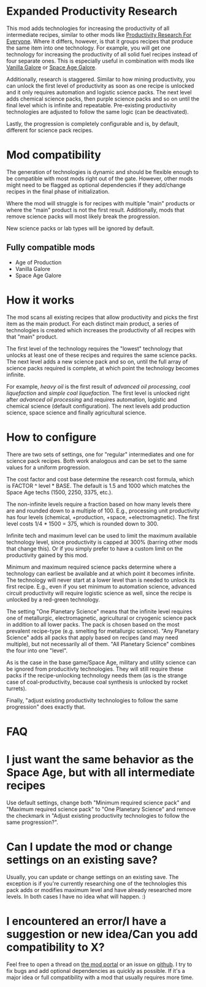 # Expanded Productivity Research

This mod adds technologies for increasing the productivity of all intermediate recipes, similar to other mods like [Productivity Research For Everyone](https://mods.factorio.com/mod/ProductivityResearchForEveryone). Where it differs, however, is that it groups recipes that produce the same item into one technology. For example, you will get one technology for increasing the productivity of all solid fuel recipes instead of four separate ones. This is especially useful in combination with mods like [Vanilla Galore](https://mods.factorio.com/mod/vanilla_galore_continued) or [Space Age Galore](https://mods.factorio.com/mod/space_age_galore).

Additionally, research is staggered. Similar to how mining productivity, you can unlock the first level of productivity as soon as one recipe is unlocked and it only requires automation and logistic science packs. The next level adds chemical science packs, then purple science packs and so on until the final level which is infinite and repeatable. Pre-existing productivity technologies are adjusted to follow the same logic (can be deactivated).

Lastly, the progression is completely configurable and is, by default, different for science pack recipes.

# Mod compatibility

The generation of technologies is dynamic and should be flexible enough to be compatible with most mods right out of the gate. However, other mods might need to be flagged as optional dependencies if they add/change recipes in the final phase of initialization.

Where the mod will struggle is for recipes with multiple "main" products or where the "main" product is not the first result. Additionally, mods that remove science packs will most likely break the progression.

New science packs or lab types will be ignored by default.

## Fully compatible mods
- Age of Production
- Vanilla Galore
- Space Age Galore

# How it works
The mod scans all existing recipes that allow productivity and picks the first item as the main product. For each distinct main product, a series of technologies is created which increases the productivity of all recipes with that "main" product.

The first level of the technology requires the "lowest" technology that unlocks at least one of these recipes and requires the same science packs. The next level adds a new science pack and so on, until the full array of science packs required is complete, at which point the technology becomes infinite.

For example, *heavy oil* is the first result of *advanced oil processing*, *coal liquefaction* and *simple coal liquefaction*. The first level is unlocked right after *advanced oil processing* and requires automation, logistic and chemical science (default configuration). The next levels add production science, space science and finally agricultural science.

# How to configure
There are two sets of settings, one for "regular" intermediates and one for science pack recipes. Both work analogous and can be set to the same values for a uniform progression.

The cost factor and cost base determine the research cost formula, which is FACTOR ^ level * BASE. The default is 1.5 and 1000 which matches the Space Age techs (1500, 2250, 3375, etc.).

The non-infinite levels require a fraction based on how many levels there are and rounded down to a multiple of 100. E.g., processing unit productivity has four levels (chemical, +production, +space, +electromagnetic). The first level costs 1/4 * 1500 = 375, which is rounded down to 300.

Infinite tech and maximum level can be used to limit the maximum available technology level, since productivity is capped at 300% (barring other mods that change this). Or if you simply prefer to have a custom limit on the productivity gained by this mod.

Minimum and maximum required science packs determine where a technology can earliest be available and at which point it becomes infinite. The technology will never start at a lower level than is needed to unlock its first recipe. E.g., even if you set minimum to automation science, advanced circuit productivity will require logistic science as well, since the recipe is unlocked by a red-green technology.

The setting "One Planetary Science" means that the infinite level requires one of metallurgic, electromagnetic, agricultural or cryogenic science pack in addition to all lower packs. The pack is chosen based on the most prevalent recipe-type (e.g. smelting for metallurgic science). "Any Planetary Science" adds all packs that apply based on recipes (and may need multiple), but not necessarily all of them. "All Planetary Science" combines the four into one "level".

As is the case in the base game/Space Age, military and utility science can be ignored from producitivty technologies. They will still require these packs if the recipe-unlocking technology needs them (as is the strange case of coal-productivity, because coal synthesis is unlocked by rocket turrets).

Finally, "adjust existing productivity technologies to follow the same progression" does exactly that.


# FAQ

# I just want the same behavior as the Space Age, but with all intermediate recipes

Use default settings, change both "Minimum required science pack" and "Maximum required science pack" to "One Planetary Science" and remove the checkmark in "Adjust existing productivity technologies to follow the same progression?".

# Can I update the mod or change settings on an existing save?

Usually, you can update or change settings on an existing save. The exception is if you're currently researching one of the technologies this pack adds or modifies maximum level and have already researched more levels. In both cases I have no idea what will happen. :)

# I encountered an error/I have a suggestion or new idea/Can you add compatibility to X?

Feel free to open a thread on [the mod portal](https://mods.factorio.com/mod/ExpandedProductivityResearch/discussion) or an issue on [github](https://github.com/Gandave/Expanded-Productivity-Research/issues). I try to fix bugs and add optional dependencies as quickly as possible. If it's a major idea or full compatibility with a mod that usually requires more time.
